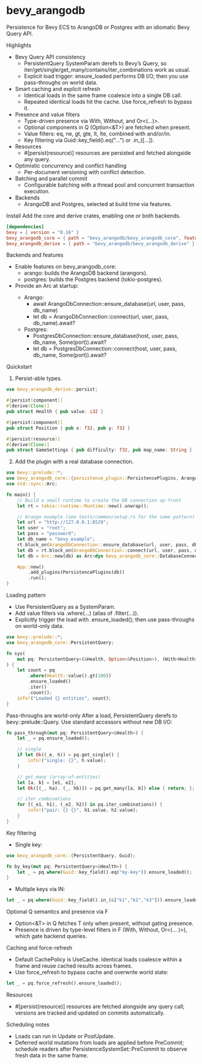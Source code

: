# bevy_arangodb

Persistence for Bevy ECS to ArangoDB or Postgres with an idiomatic Bevy Query API.

Highlights
- Bevy Query API consistency
  - PersistentQuery SystemParam derefs to Bevy’s Query, so iter/get/single/get_many/contains/iter_combinations work as usual.
  - Explicit load trigger: ensure_loaded performs DB I/O, then you use pass-throughs on world data.
- Smart caching and explicit refresh
  - Identical loads in the same frame coalesce into a single DB call.
  - Repeated identical loads hit the cache. Use force_refresh to bypass it.
- Presence and value filters
  - Type-driven presence via With<T>, Without<T>, and Or<(…)>.
  - Optional components in Q (Option<&T>) are fetched when present.
  - Value filters: eq, ne, gt, gte, lt, lte, combined with and/or/in.
  - Key filtering via Guid::key_field().eq("…") or .in_([...]).
- Resources
  - #[persist(resource)] resources are persisted and fetched alongside any query.
- Optimistic concurrency and conflict handling
  - Per-document versioning with conflict detection.
- Batching and parallel commit
  - Configurable batching with a thread pool and concurrent transaction execution.
- Backends
  - ArangoDB and Postgres, selected at build time via features.

Install
Add the core and derive crates, enabling one or both backends.

```toml
[dependencies]
bevy = { version = "0.16" }
bevy_arangodb_core = { path = "bevy_arangodb/bevy_arangodb_core", features = ["arango", "postgres"] }
bevy_arangodb_derive = { path = "bevy_arangodb/bevy_arangodb_derive" }
```

Backends and features
- Enable features on bevy_arangodb_core:
  - arango: builds the ArangoDB backend (arangors).
  - postgres: builds the Postgres backend (tokio-postgres).
- Provide an Arc<dyn DatabaseConnection> at startup:
  - Arango:
    - await ArangoDbConnection::ensure_database(url, user, pass, db_name)
    - let db = ArangoDbConnection::connect(url, user, pass, db_name).await?
  - Postgres:
    - PostgresDbConnection::ensure_database(host, user, pass, db_name, Some(port)).await?
    - let db = PostgresDbConnection::connect(host, user, pass, db_name, Some(port)).await?

Quickstart
1) Persist-able types.

```rust
use bevy_arangodb_derive::persist;

#[persist(component)]
#[derive(Clone)]
pub struct Health { pub value: i32 }

#[persist(component)]
pub struct Position { pub x: f32, pub y: f32 }

#[persist(resource)]
#[derive(Clone)]
pub struct GameSettings { pub difficulty: f32, pub map_name: String }
```

2) Add the plugin with a real database connection.

```rust
use bevy::prelude::*;
use bevy_arangodb_core::{persistence_plugin::PersistencePlugins, ArangoDbConnection};
use std::sync::Arc;

fn main() {
    // Build a small runtime to create the DB connection up-front
    let rt = tokio::runtime::Runtime::new().unwrap();

    // Arango example (see tests/common/setup.rs for the same pattern)
    let url = "http://127.0.0.1:8529";
    let user = "root";
    let pass = "password";
    let db_name = "bevy_example";
    rt.block_on(ArangoDbConnection::ensure_database(url, user, pass, db_name)).unwrap();
    let db = rt.block_on(ArangoDbConnection::connect(url, user, pass, db_name)).unwrap();
    let db = Arc::new(db) as Arc<dyn bevy_arangodb_core::DatabaseConnection>;

    App::new()
        .add_plugins(PersistencePlugins(db))
        .run();
}
```

Loading pattern
- Use PersistentQuery as a SystemParam.
- Add value filters via .where(...) (alias of .filter(...)).
- Explicitly trigger the load with .ensure_loaded(); then use pass-throughs on world-only data.

```rust
use bevy::prelude::*;
use bevy_arangodb_core::PersistentQuery;

fn sys(
    mut pq: PersistentQuery<(&Health, Option<&Position>), (With<Health>, Without<Creature>, Or<(With<PlayerName>,)>)>
) {
    let count = pq
        .where(Health::value().gt(100))
        .ensure_loaded()
        .iter()
        .count();
    info!("Loaded {} entities", count);
}
```

Pass-throughs are world-only
After a load, PersistentQuery derefs to bevy::prelude::Query. Use standard accessors without new DB I/O:
```rust
fn pass_through(mut pq: PersistentQuery<&Health>) {
    let _ = pq.ensure_loaded();

    // single
    if let Ok((_e, h)) = pq.get_single() {
        info!("single: {}", h.value);
    }

    // get_many (array-of-entities)
    let [a, b] = [e1, e2];
    let Ok([(_, ha), (_, hb)]) = pq.get_many([a, b]) else { return; };

    // iter_combinations
    for [(_e1, h1), (_e2, h2)] in pq.iter_combinations() {
        info!("pair: {} {}", h1.value, h2.value);
    }
}
```

Key filtering
- Single key:
```rust
use bevy_arangodb_core::{PersistentQuery, Guid};

fn by_key(mut pq: PersistentQuery<&Health>) {
    let _ = pq.where(Guid::key_field().eq("my-key")).ensure_loaded();
}
```
- Multiple keys via IN:
```rust
let _ = pq.where(Guid::key_field().in_(&["k1","k2","k3"])).ensure_loaded();
```

Optional Q semantics and presence via F
- Option<&T> in Q fetches T only when present, without gating presence.
- Presence is driven by type-level filters in F (With<T>, Without<T>, Or<(... )>), which gate backend queries.

Caching and force-refresh
- Default CachePolicy is UseCache. Identical loads coalesce within a frame and reuse cached results across frames.
- Use force_refresh to bypass cache and overwrite world state:
```rust
let _ = pq.force_refresh().ensure_loaded();
```

Resources
- #[persist(resource)] resources are fetched alongside any query call; versions are tracked and updated on commits automatically.

Scheduling notes
- Loads can run in Update or PostUpdate.
- Deferred world mutations from loads are applied before PreCommit; schedule readers after PersistenceSystemSet::PreCommit to observe fresh data in the same frame.